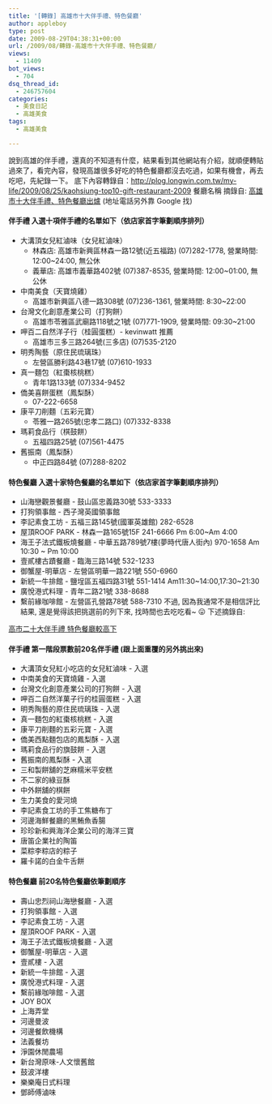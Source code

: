 ```yaml
---
title: '[轉錄] 高雄市十大伴手禮、特色餐廳'
author: appleboy
type: post
date: 2009-08-29T04:38:31+00:00
url: /2009/08/轉錄-高雄市十大伴手禮、特色餐廳/
views:
  - 11409
bot_views:
  - 704
dsq_thread_id:
  - 246757604
categories:
  - 美食日記
  - 高雄美食
tags:
  - 高雄美食

---
```

說到高雄的伴手禮，還真的不知道有什麼，結果看到其他網站有介紹，就順便轉貼過來了，看完內容，發現高雄很多好吃的特色餐廳都沒去吃過，如果有機會，再去吃吧，先紀錄一下。 底下內容轉錄自：<http://plog.longwin.com.tw/my-life/2009/08/25/kaohsiung-top10-gift-restaurant-2009> 餐廳名稱 摘錄自: <a title="高雄市十大伴手禮、特色餐廳出爐" href="http://news.epochtimes.com.tw/7/11/24/71258.htm" target="_blank">高雄市十大伴手禮、特色餐廳出爐</a> (地址電話另外靠 Google 找) <!--more-->

#### 伴手禮 入選十項伴手禮的名單如下（依店家首字筆劃順序排列） 

  * 大溝頂女兒紅滷味（女兒紅滷味） 
      * 林森店: 高雄市新興區林森一路12號(近五福路) (07)282-1778, 營業時間: 12:00~24:00, 無公休
      * 義華店: 高雄市義華路402號 (07)387-8535, 營業時間: 12:00~01:00, 無公休
  * 中南美食（天寶燒雞） 
      * 高雄市新興區八德一路308號 (07)236-1361, 營業時間: 8:30~22:00
  * 台灣文化創意產業公司（打狗餅） 
      * 高雄市苓雅區武廟路118號之1號 (07)771-1909, 營業時間: 09:30~21:00
  * 呷百二自然洋子行（桂圓蛋糕）- kevinwatt 推薦 
      * 高雄市三多三路264號(三多店) (07)535-2120
  * 明秀陶藝（原住民琉璃珠） 
      * 左營區勝利路43巷17號 (07)610-1933
  * 真一麵包（紅棗核桃糕） 
      * 青年1路133號 (07)334-9452
  * 僑美喜餅蛋糕（鳳梨酥） 
      * 07-222-6658
  * 康平刀削麵（五彩元寶） 
      * 苓雅一路265號(忠孝二路口) (07)332-8338
  * 瑪莉食品行（棋鼓餅） 
      * 五福四路25號 (07)561-4475
  * 舊振南（鳳梨酥） 
      * 中正四路84號 (07)288-8202

#### 特色餐廳 入選十家特色餐廳的名單如下（依店家首字筆劃順序排列） 

  * 山海戀觀景餐廳 - 鼓山區忠義路30號 533-3333
  * 打狗領事館 - 西子灣英國領事館
  * 李記素食工坊 - 五福三路145號(國軍英雄館) 282-6528
  * 屋頂ROOF PARK - 林森一路165號15F 241-6666 Pm 6:00~Am 4:00
  * 海王子法式鐵板燒餐廳 - 中華五路789號7樓(夢時代唐人街內) 970-1658 Am 10:30 ~ Pm 10:00
  * 壹貳樓古蹟餐廳 - 臨海三路14號 532-1233
  * 御蟹屋-明華店 - 左營區明華一路221號 550-6960
  * 新統一牛排館 - 鹽埕區五褔四路31號 551-1414 Am11:30~14:00,17:30~21:30
  * 廣悅港式料理 - 青年二路21號 338-8688
  * 繫前緣咖啡館 - 左營區孔營路78號 588-7310 不過, 因為我通常不是相信評比結果, 還是覺得該把挑選前的列下來, 找時間也去吃吃看~ 😛 下述摘錄自: 

<a title="高市二十大伴手禮 特色餐廳較高下" href="http://news.epochtimes.com.tw/7/11/9/70020.htm" target="_blank">高市二十大伴手禮 特色餐廳較高下</a> 

#### 伴手禮 第一階段票數前20名伴手禮 (跟上面重覆的另外挑出來) 

  * 大溝頂女兒紅小吃店的女兒紅滷味 - 入選
  * 中南美食的天寶燒雞 - 入選
  * 台灣文化創意產業公司的打狗餅 - 入選
  * 呷百二自然洋菓子行的桂圓蛋糕 - 入選
  * 明秀陶藝的原住民琉璃珠 - 入選
  * 真一麵包的紅棗核桃糕 - 入選
  * 康平刀削麵的五彩元寶 - 入選
  * 僑美西點麵包店的鳳梨酥 - 入選
  * 瑪莉食品行的旗鼓餅 - 入選
  * 舊振南的鳳梨酥 - 入選
  * 三和製餅舖的芝麻糯米平安糕
  * 不二家的綠豆酥
  * 中外餅舖的棋餅
  * 生力美食的愛河燒
  * 李記素食工坊的手工焦糖布丁
  * 河邊海鮮餐廳的黑鮪魚香腸
  * 珍珍新和興海洋企業公司的海洋三寶
  * 唐笛企業社的陶笛
  * 菜粽李粽店的粽子
  * 羅卡諾的白金牛舌餅

#### 特色餐廳 前20名特色餐廳依筆劃順序 

  * 壽山忠烈祠山海戀餐廳 - 入選
  * 打狗領事館 - 入選
  * 李記素食工坊 - 入選
  * 屋頂ROOF PARK - 入選
  * 海王子法式鐵板燒餐廳 - 入選
  * 御蟹屋-明華店 - 入選
  * 壹貳樓 - 入選
  * 新統一牛排館 - 入選
  * 廣悅港式料理 - 入選
  * 繫前緣咖啡館 - 入選
  * JOY BOX
  * 上海弄堂
  * 河邊曼波
  * 河邊餐飲機構
  * 法義餐坊
  * 淨園休閒農場
  * 新台灣原味-人文懷舊館
  * 鼓波洋樓
  * 樂樂庵日式料理
  * 鄧師傅滷味